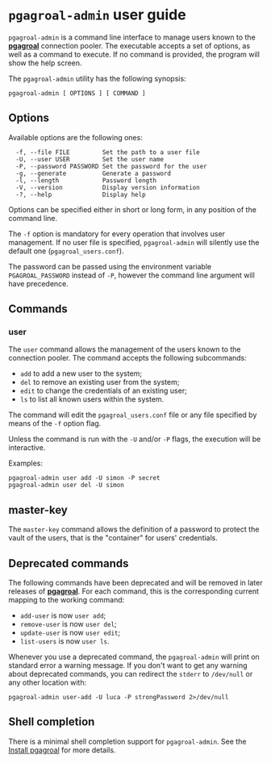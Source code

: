 # `pgagroal-admin` user guide

`pgagroal-admin` is a command line interface to manage users known
to the [**pgagroal**](https://github.com/agroal/pgagroal) connection pooler.
The executable accepts a set of options, as well as a command to execute.
If no command is provided, the program will show the help screen.

The `pgagroal-admin` utility has the following synopsis:

```
pgagroal-admin [ OPTIONS ] [ COMMAND ]
```


## Options

Available options are the following ones:

```
  -f, --file FILE         Set the path to a user file
  -U, --user USER         Set the user name
  -P, --password PASSWORD Set the password for the user
  -g, --generate          Generate a password
  -l, --length            Password length
  -V, --version           Display version information
  -?, --help              Display help

```

Options can be specified either in short or long form, in any position of the command line.

The `-f` option is mandatory for every operation that involves user management. If no
user file is specified, `pgagroal-admin` will silently use the default one (`pgagroal_users.conf`).

The password can be passed using the environment variable `PGAGROAL_PASSWORD` instead of `-P`, however the command line argument will have precedence.

## Commands

### user
The `user` command allows the management of the users known to the connection pooler.
The command accepts the following subcommands:
- `add` to add a new user to the system;
- `del` to remove an existing user from the system;
- `edit` to change the credentials of an existing user;
- `ls` to list all known users within the system.

The command will edit the `pgagroal_users.conf` file or any file specified by means of the `-f` option flag.

Unless the command is run with the `-U` and/or `-P` flags, the execution will be interactive.

Examples:

``` shell
pgagroal-admin user add -U simon -P secret
pgagroal-admin user del -U simon

```

## master-key

The `master-key` command allows the definition of a password to protect the vault of the users,
that is the "container" for users' credentials.


## Deprecated commands

The following commands have been deprecated and will be removed
in later releases of [**pgagroal**](https://github.com/agroal/pgagroal).
For each command, this is the corresponding current mapping
to the working command:

- `add-user` is now `user add`;
- `remove-user` is now `user del`;
- `update-user` is now `user edit`;
- `list-users` is now `user ls`.

Whenever you use a deprecated command, the `pgagroal-admin` will print on standard error a warning message.
If you don't want to get any warning about deprecated commands, you
can redirect the `stderr` to `/dev/null` or any other location with:

```
pgagroal-admin user-add -U luca -P strongPassword 2>/dev/null
```


## Shell completion

There is a minimal shell completion support for `pgagroal-admin`.
See the [Install pgagroal](https://github.com/pgagroal/pgagroal/blob/main/doc/tutorial/01_install.md) for more details.
